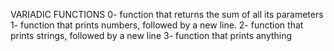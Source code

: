 VARIADIC FUNCTIONS
0- function that returns the sum of all its parameters
1-  function that prints numbers, followed by a new line.
2-  function that prints strings, followed by a new line
3- function that prints anything
